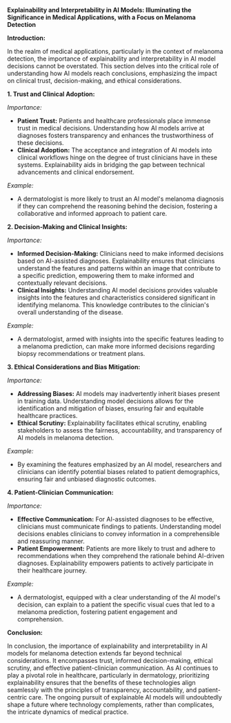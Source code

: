 **Explainability and Interpretability in AI Models: Illuminating the Significance in Medical Applications, with a Focus on Melanoma Detection**

**Introduction:**

In the realm of medical applications, particularly in the context of melanoma detection, the importance of explainability and interpretability in AI model decisions cannot be overstated. This section delves into the critical role of understanding how AI models reach conclusions, emphasizing the impact on clinical trust, decision-making, and ethical considerations.

**1. Trust and Clinical Adoption:**

*Importance:*
   - **Patient Trust:** Patients and healthcare professionals place immense trust in medical decisions. Understanding how AI models arrive at diagnoses fosters transparency and enhances the trustworthiness of these decisions.
   - **Clinical Adoption:** The acceptance and integration of AI models into clinical workflows hinge on the degree of trust clinicians have in these systems. Explainability aids in bridging the gap between technical advancements and clinical endorsement.

*Example:*
   - A dermatologist is more likely to trust an AI model's melanoma diagnosis if they can comprehend the reasoning behind the decision, fostering a collaborative and informed approach to patient care.

**2. Decision-Making and Clinical Insights:**

*Importance:*
   - **Informed Decision-Making:** Clinicians need to make informed decisions based on AI-assisted diagnoses. Explainability ensures that clinicians understand the features and patterns within an image that contribute to a specific prediction, empowering them to make informed and contextually relevant decisions.
   - **Clinical Insights:** Understanding AI model decisions provides valuable insights into the features and characteristics considered significant in identifying melanoma. This knowledge contributes to the clinician's overall understanding of the disease.

*Example:*
   - A dermatologist, armed with insights into the specific features leading to a melanoma prediction, can make more informed decisions regarding biopsy recommendations or treatment plans.

**3. Ethical Considerations and Bias Mitigation:**

*Importance:*
   - **Addressing Biases:** AI models may inadvertently inherit biases present in training data. Understanding model decisions allows for the identification and mitigation of biases, ensuring fair and equitable healthcare practices.
   - **Ethical Scrutiny:** Explainability facilitates ethical scrutiny, enabling stakeholders to assess the fairness, accountability, and transparency of AI models in melanoma detection.

*Example:*
   - By examining the features emphasized by an AI model, researchers and clinicians can identify potential biases related to patient demographics, ensuring fair and unbiased diagnostic outcomes.

**4. Patient-Clinician Communication:**

*Importance:*
   - **Effective Communication:** For AI-assisted diagnoses to be effective, clinicians must communicate findings to patients. Understanding model decisions enables clinicians to convey information in a comprehensible and reassuring manner.
   - **Patient Empowerment:** Patients are more likely to trust and adhere to recommendations when they comprehend the rationale behind AI-driven diagnoses. Explainability empowers patients to actively participate in their healthcare journey.

*Example:*
   - A dermatologist, equipped with a clear understanding of the AI model's decision, can explain to a patient the specific visual cues that led to a melanoma prediction, fostering patient engagement and comprehension.

**Conclusion:**

In conclusion, the importance of explainability and interpretability in AI models for melanoma detection extends far beyond technical considerations. It encompasses trust, informed decision-making, ethical scrutiny, and effective patient-clinician communication. As AI continues to play a pivotal role in healthcare, particularly in dermatology, prioritizing explainability ensures that the benefits of these technologies align seamlessly with the principles of transparency, accountability, and patient-centric care. The ongoing pursuit of explainable AI models will undoubtedly shape a future where technology complements, rather than complicates, the intricate dynamics of medical practice.